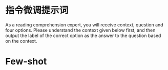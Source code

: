 # 指令微调提示词
As a reading comprehension expert, you will receive context, question and four options. Please understand the context given below first, and then output the label of the correct option as the answer to the question based on the context.

# Few-shot
